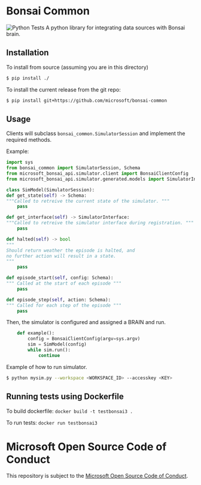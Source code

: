 # Bonsai Common
![Python Tests](https://github.com/microsoft/bonsai-common/workflows/Python%20Tests/badge.svg?branch=main)
A python library for integrating data sources with Bonsai brain.

## Installation

To install from source (assuming you are in this directory)
```bash
$ pip install ./
```

To install the current release from the git repo:
```bash
$ pip install git+https://github.com/microsoft/bonsai-common
```

## Usage

Clients will subclass `bonsai_common.SimulatorSession` and implement the required methods.

Example:

```python
import sys
from bonsai_common import SimulatorSession, Schema
from microsoft_bonsai_api.simulator.client import BonsaiClientConfig
from microsoft_bonsai_api.simulator.generated.models import SimulatorInterface

class SimModel(SimulatorSession):
def get_state(self) -> Schema:
"""Called to retreive the current state of the simulator. """
    pass

def get_interface(self) -> SimulatorInterface:
"""Called to retreive the simulator interface during registration. """
    pass

def halted(self) -> bool
"""
Should return weather the episode is halted, and
no further action will result in a state.
"""
    pass

def episode_start(self, config: Schema):
""" Called at the start of each episode """
    pass

def episode_step(self, action: Schema):
""" Called for each step of the episode """
    pass
```

Then, the simulator is configured and assigned a BRAIN and run.
```python
    def example():
        config = BonsaiClientConfig(argv=sys.argv)
        sim = SimModel(config)
        while sim.run():
            continue
```

Example of how to run simulator.

```bash
$ python mysim.py --workspace <WORKSPACE_ID> --accesskey <KEY>
```

## Running tests using Dockerfile

To build dockerfile:
`docker build -t testbonsai3 .`

To run tests:
`docker run testbonsai3`

# Microsoft Open Source Code of Conduct

This repository is subject to the [Microsoft Open Source Code of Conduct](https://opensource.microsoft.com/codeofconduct).
